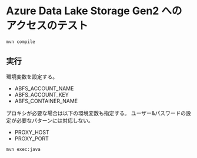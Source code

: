 # Azure Data Lake Storage Gen2 へのアクセスのテスト

```
mvn compile
```

## 実行
環境変数を設定する。

- ABFS_ACCOUNT_NAME
- ABFS_ACCOUNT_KEY
- ABFS_CONTAINER_NAME


プロキシが必要な場合は以下の環境変数も指定する。
ユーザー&パスワードの設定が必要なパターンには対応しない。

- PROXY_HOST
- PROXY_PORT

```
mvn exec:java
```
